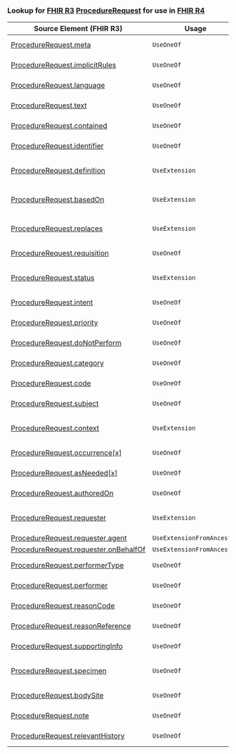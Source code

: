 ### Lookup for [FHIR R3](https://hl7.org/fhir/STU3/) [ProcedureRequest](https://hl7.org/fhir/STU3/ProcedureRequest.html) for use in [FHIR R4](https://hl7.org/fhir/R4/)

| Source Element (FHIR R3) | Usage | Target |
| -------------- | ----- | ------ |
| [ProcedureRequest.meta](https://hl7.org/fhir/STU3/ProcedureRequest.html#resource) | `UseOneOf` | [ServiceRequest.meta](https://hl7.org/fhir/R4/ServiceRequest.html#resource)<br />[ServiceRequest.meta](https://hl7.org/fhir/R4/ServiceRequest.html#resource) |
| [ProcedureRequest.implicitRules](https://hl7.org/fhir/STU3/ProcedureRequest.html#resource) | `UseOneOf` | [ServiceRequest.implicitRules](https://hl7.org/fhir/R4/ServiceRequest.html#resource)<br />[ServiceRequest.implicitRules](https://hl7.org/fhir/R4/ServiceRequest.html#resource) |
| [ProcedureRequest.language](https://hl7.org/fhir/STU3/ProcedureRequest.html#resource) | `UseOneOf` | [ServiceRequest.language](https://hl7.org/fhir/R4/ServiceRequest.html#resource)<br />[ServiceRequest.language](https://hl7.org/fhir/R4/ServiceRequest.html#resource) |
| [ProcedureRequest.text](https://hl7.org/fhir/STU3/ProcedureRequest.html#resource) | `UseOneOf` | [ServiceRequest.text](https://hl7.org/fhir/R4/ServiceRequest.html#resource)<br />[ServiceRequest.text](https://hl7.org/fhir/R4/ServiceRequest.html#resource) |
| [ProcedureRequest.contained](https://hl7.org/fhir/STU3/ProcedureRequest.html#resource) | `UseOneOf` | [ServiceRequest.contained](https://hl7.org/fhir/R4/ServiceRequest.html#resource)<br />[ServiceRequest.contained](https://hl7.org/fhir/R4/ServiceRequest.html#resource) |
| [ProcedureRequest.identifier](https://hl7.org/fhir/STU3/ProcedureRequest.html#resource) | `UseOneOf` | [ServiceRequest.identifier](https://hl7.org/fhir/R4/ServiceRequest.html#resource)<br />[ServiceRequest.identifier](https://hl7.org/fhir/R4/ServiceRequest.html#resource) |
| [ProcedureRequest.definition](https://hl7.org/fhir/STU3/ProcedureRequest.html#resource) | `UseExtension` | [http://hl7.org/fhir/3.0/StructureDefinition/extension-ProcedureRequest.definition](StructureDefinition-ext-R3-ProcedureRequest.definition.html) |
| [ProcedureRequest.basedOn](https://hl7.org/fhir/STU3/ProcedureRequest.html#resource) | `UseExtension` | [http://hl7.org/fhir/3.0/StructureDefinition/extension-ProcedureRequest.basedOn](StructureDefinition-ext-R3-ProcedureRequest.basedOn.html) |
| [ProcedureRequest.replaces](https://hl7.org/fhir/STU3/ProcedureRequest.html#resource) | `UseExtension` | [http://hl7.org/fhir/3.0/StructureDefinition/extension-ProcedureRequest.replaces](StructureDefinition-ext-R3-ProcedureRequest.replaces.html) |
| [ProcedureRequest.requisition](https://hl7.org/fhir/STU3/ProcedureRequest.html#resource) | `UseOneOf` | [ServiceRequest.requisition](https://hl7.org/fhir/R4/ServiceRequest.html#resource)<br />[ServiceRequest.requisition](https://hl7.org/fhir/R4/ServiceRequest.html#resource) |
| [ProcedureRequest.status](https://hl7.org/fhir/STU3/ProcedureRequest.html#resource) | `UseExtension` | [http://hl7.org/fhir/3.0/StructureDefinition/extension-ProcedureRequest.status](StructureDefinition-ext-R3-ProcedureRequest.status.html) |
| [ProcedureRequest.intent](https://hl7.org/fhir/STU3/ProcedureRequest.html#resource) | `UseOneOf` | [ServiceRequest.intent](https://hl7.org/fhir/R4/ServiceRequest.html#resource)<br />[ServiceRequest.intent](https://hl7.org/fhir/R4/ServiceRequest.html#resource) |
| [ProcedureRequest.priority](https://hl7.org/fhir/STU3/ProcedureRequest.html#resource) | `UseOneOf` | [ServiceRequest.priority](https://hl7.org/fhir/R4/ServiceRequest.html#resource)<br />[ServiceRequest.priority](https://hl7.org/fhir/R4/ServiceRequest.html#resource) |
| [ProcedureRequest.doNotPerform](https://hl7.org/fhir/STU3/ProcedureRequest.html#resource) | `UseOneOf` | [ServiceRequest.doNotPerform](https://hl7.org/fhir/R4/ServiceRequest.html#resource)<br />[ServiceRequest.doNotPerform](https://hl7.org/fhir/R4/ServiceRequest.html#resource) |
| [ProcedureRequest.category](https://hl7.org/fhir/STU3/ProcedureRequest.html#resource) | `UseOneOf` | [ServiceRequest.category](https://hl7.org/fhir/R4/ServiceRequest.html#resource)<br />[ServiceRequest.category](https://hl7.org/fhir/R4/ServiceRequest.html#resource) |
| [ProcedureRequest.code](https://hl7.org/fhir/STU3/ProcedureRequest.html#resource) | `UseOneOf` | [ServiceRequest.code](https://hl7.org/fhir/R4/ServiceRequest.html#resource)<br />[ServiceRequest.code](https://hl7.org/fhir/R4/ServiceRequest.html#resource) |
| [ProcedureRequest.subject](https://hl7.org/fhir/STU3/ProcedureRequest.html#resource) | `UseOneOf` | [ServiceRequest.subject](https://hl7.org/fhir/R4/ServiceRequest.html#resource)<br />[ServiceRequest.subject](https://hl7.org/fhir/R4/ServiceRequest.html#resource) |
| [ProcedureRequest.context](https://hl7.org/fhir/STU3/ProcedureRequest.html#resource) | `UseExtension` | [http://hl7.org/fhir/3.0/StructureDefinition/extension-ProcedureRequest.context](StructureDefinition-ext-R3-ProcedureRequest.context.html) |
| [ProcedureRequest.occurrence[x]](https://hl7.org/fhir/STU3/ProcedureRequest.html#resource) | `UseOneOf` | [ServiceRequest.occurrence[x]](https://hl7.org/fhir/R4/ServiceRequest.html#resource)<br />[ServiceRequest.occurrence[x]](https://hl7.org/fhir/R4/ServiceRequest.html#resource) |
| [ProcedureRequest.asNeeded[x]](https://hl7.org/fhir/STU3/ProcedureRequest.html#resource) | `UseOneOf` | [ServiceRequest.asNeeded[x]](https://hl7.org/fhir/R4/ServiceRequest.html#resource)<br />[ServiceRequest.asNeeded[x]](https://hl7.org/fhir/R4/ServiceRequest.html#resource) |
| [ProcedureRequest.authoredOn](https://hl7.org/fhir/STU3/ProcedureRequest.html#resource) | `UseOneOf` | [ServiceRequest.authoredOn](https://hl7.org/fhir/R4/ServiceRequest.html#resource)<br />[ServiceRequest.authoredOn](https://hl7.org/fhir/R4/ServiceRequest.html#resource) |
| [ProcedureRequest.requester](https://hl7.org/fhir/STU3/ProcedureRequest.html#resource) | `UseExtension` | [http://hl7.org/fhir/3.0/StructureDefinition/extension-ProcedureRequest.requester](StructureDefinition-ext-R3-ProcedureRequest.requester.html) |
| [ProcedureRequest.requester.agent](https://hl7.org/fhir/STU3/ProcedureRequest.html#resource) | `UseExtensionFromAncestor` | - |
| [ProcedureRequest.requester.onBehalfOf](https://hl7.org/fhir/STU3/ProcedureRequest.html#resource) | `UseExtensionFromAncestor` | - |
| [ProcedureRequest.performerType](https://hl7.org/fhir/STU3/ProcedureRequest.html#resource) | `UseOneOf` | [ServiceRequest.performerType](https://hl7.org/fhir/R4/ServiceRequest.html#resource)<br />[ServiceRequest.performerType](https://hl7.org/fhir/R4/ServiceRequest.html#resource) |
| [ProcedureRequest.performer](https://hl7.org/fhir/STU3/ProcedureRequest.html#resource) | `UseOneOf` | [ServiceRequest.performer](https://hl7.org/fhir/R4/ServiceRequest.html#resource)<br />[ServiceRequest.performer](https://hl7.org/fhir/R4/ServiceRequest.html#resource) |
| [ProcedureRequest.reasonCode](https://hl7.org/fhir/STU3/ProcedureRequest.html#resource) | `UseOneOf` | [ServiceRequest.reasonCode](https://hl7.org/fhir/R4/ServiceRequest.html#resource)<br />[ServiceRequest.reasonCode](https://hl7.org/fhir/R4/ServiceRequest.html#resource) |
| [ProcedureRequest.reasonReference](https://hl7.org/fhir/STU3/ProcedureRequest.html#resource) | `UseOneOf` | [ServiceRequest.reasonReference](https://hl7.org/fhir/R4/ServiceRequest.html#resource)<br />[ServiceRequest.reasonReference](https://hl7.org/fhir/R4/ServiceRequest.html#resource) |
| [ProcedureRequest.supportingInfo](https://hl7.org/fhir/STU3/ProcedureRequest.html#resource) | `UseOneOf` | [ServiceRequest.supportingInfo](https://hl7.org/fhir/R4/ServiceRequest.html#resource)<br />[ServiceRequest.supportingInfo](https://hl7.org/fhir/R4/ServiceRequest.html#resource) |
| [ProcedureRequest.specimen](https://hl7.org/fhir/STU3/ProcedureRequest.html#resource) | `UseOneOf` | [ServiceRequest.specimen](https://hl7.org/fhir/R4/ServiceRequest.html#resource)<br />[ServiceRequest.specimen](https://hl7.org/fhir/R4/ServiceRequest.html#resource)<br />[ServiceRequest.specimen](https://hl7.org/fhir/R4/ServiceRequest.html#resource) |
| [ProcedureRequest.bodySite](https://hl7.org/fhir/STU3/ProcedureRequest.html#resource) | `UseOneOf` | [ServiceRequest.bodySite](https://hl7.org/fhir/R4/ServiceRequest.html#resource)<br />[ServiceRequest.bodySite](https://hl7.org/fhir/R4/ServiceRequest.html#resource) |
| [ProcedureRequest.note](https://hl7.org/fhir/STU3/ProcedureRequest.html#resource) | `UseOneOf` | [ServiceRequest.note](https://hl7.org/fhir/R4/ServiceRequest.html#resource)<br />[ServiceRequest.note](https://hl7.org/fhir/R4/ServiceRequest.html#resource) |
| [ProcedureRequest.relevantHistory](https://hl7.org/fhir/STU3/ProcedureRequest.html#resource) | `UseOneOf` | [ServiceRequest.relevantHistory](https://hl7.org/fhir/R4/ServiceRequest.html#resource)<br />[ServiceRequest.relevantHistory](https://hl7.org/fhir/R4/ServiceRequest.html#resource) |

